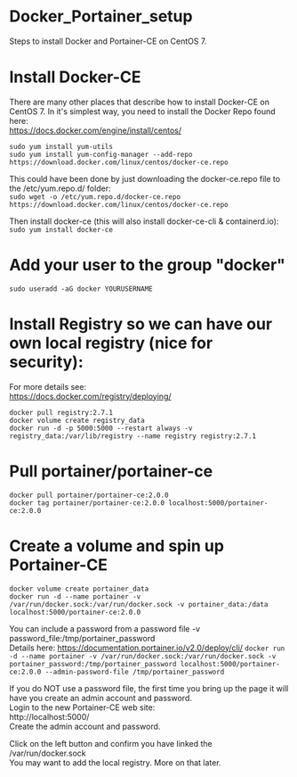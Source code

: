 # Docker_Portainer_setup
Steps to install Docker and Portainer-CE on CentOS 7.  

# Install Docker-CE
There are many other places that describe how to install Docker-CE on CentOS 7.  In it's simplest way, you need to install the Docker Repo found here:  
https://docs.docker.com/engine/install/centos/

`sudo yum install yum-utils`  
`sudo yum install yum-config-manager --add-repo https://download.docker.com/linux/centos/docker-ce.repo`  

This could have been done by just downloading the docker-ce.repo file to the /etc/yum.repo.d/ folder:  
`sudo wget -o /etc/yum.repo.d/docker-ce.repo https://download.docker.com/linux/centos/docker-ce.repo`

Then install docker-ce (this will also install docker-ce-cli & containerd.io):  
`sudo yum install docker-ce`  

# Add your user to the group "docker"
`sudo useradd -aG docker YOURUSERNAME`  

# Install Registry so we can have our own local registry (nice for security):
For more details see:  
https://docs.docker.com/registry/deploying/

`docker pull registry:2.7.1`  
`docker volume create registry_data`  
`docker run -d -p 5000:5000 --restart always -v registry_data:/var/lib/registry --name registry registry:2.7.1`  

# Pull portainer/portainer-ce
`docker pull portainer/portainer-ce:2.0.0`  
`docker tag portainer/portainer-ce:2.0.0 localhost:5000/portainer-ce:2.0.0`

# Create a volume and spin up Portainer-CE
`docker volume create portainer_data`  
`docker run -d --name portainer -v /var/run/docker.sock:/var/run/docker.sock -v portainer_data:/data localhost:5000/portainer-ce:2.0.0`

You can include a password from a password file -v password_file:/tmp/portainer_password  
Details here:
https://documentation.portainer.io/v2.0/deploy/cli/
`docker run -d --name portainer -v /var/run/docker.sock:/var/run/docker.sock -v portainer_password:/tmp/portainer_password localhost:5000/portainer-ce:2.0.0 --admin-password-file /tmp/portainer_password`

If you do NOT use a password file, the first time you bring up the page it will have you create an admin account and password.  
Login to the new Portainer-CE web site:  
http://localhost:5000/  
Create the admin account and password.

Click on the left button and confirm you have linked the /var/run/docker.sock  
You may want to add the local registry.  More on that later.

